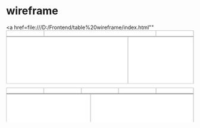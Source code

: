 <h1>wireframe</h1>

<a href=file:///D:/Frontend/table%20wireframe/index.html""<img src="https://github.com/SwapnilPatil222/Sp-html-wierframe-muste/blob/34bcb06175fffd0fd295b9b33d5de312777f5a03/wireframe.png"></a>
